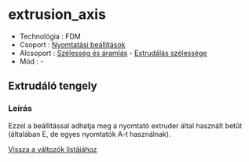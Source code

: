 # extrusion\_axis

* Technológia : FDM
* Csoport : [Nyomtatási beállítások](../../../konfig/print_settings)
* Alcsoport : [Szélesség és áramlás](../../beallitasok/print_settings.md#largeur-et-débit) - [Extrudálás szélessége](extrusion_axis.md)
* Mód : - 

## Extrudáló tengely

### Leírás

Ezzel a beállítással adhatja meg a nyomtató extruder által használt betűt \(általában E, de egyes nyomtatók A-t használnak\).

[Vissza a változók listájához](../../variable_list)


